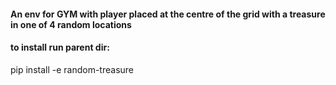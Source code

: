 #### An env for GYM with player placed at the centre of the grid with a treasure in one of 4 random locations

#### to install run parent dir:
pip install -e random-treasure